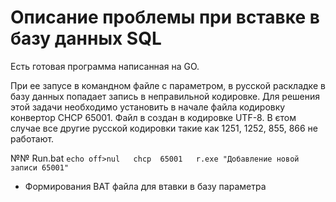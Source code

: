 

# Описание проблемы при вставке в базу данных SQL 

Есть готовая программа написанная на GO. 

При ее запусе в командном файле с параметром, в русской раскладке в базу данных попадает запись в неправильной 
кодировке. Для решения этой задачи необходимо установить в начале файла кодировку конвертор
CHCP 65001. Файл в создан в кодировке UTF-8. В єтом случае все другие русской кодировки такие как 1251, 1252, 855, 866 не работают.

№№ Run.bat
`
  echo off>nul  
  chcp  65001  
  r.exe "Добавление новой записи 65001"  
`
* Формирования BAT файла для втавки в базу параметра
